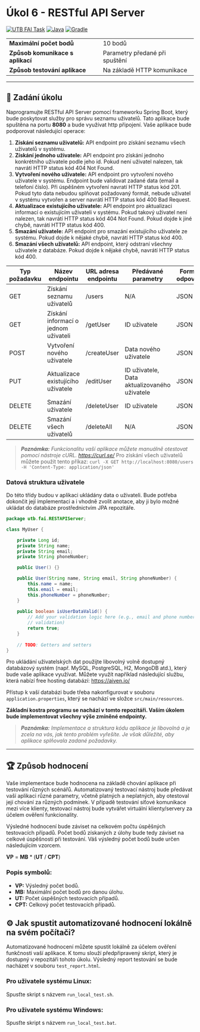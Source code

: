 # Úkol 6 - RESTful API Server

[![UTB FAI Task](https://img.shields.io/badge/UTB_FAI-Task-yellow)](https://www.fai.utb.cz/)
[![Java](https://img.shields.io/badge/Java-007396.svg?logo=java&logoColor=white)](https://www.java.com/)
[![Gradle](https://img.shields.io/badge/Gradle-02303A.svg?logo=gradle&logoColor=white)](https://gradle.org/)

|                                  |                                |
| -------------------------------- | ------------------------------ |
| __Maximální počet bodů__         | 10 bodů                        |
| __Způsob komunikace s aplikací__ | Parametry předané při spuštění |
| __Způsob testování aplikace__    | Na základě HTTP komunikace     |

---

## 📝 Zadání úkolu 

Naprogramujte RESTful API Server pomocí frameworku Spring Boot, který bude poskytovat služby pro správu seznamu uživatelů. Tato aplikace bude spuštěna na portu **8080** a bude využívat http připojení. Vaše aplikace bude podporovat následující operace:

1. __Získání seznamu uživatelů:__ API endpoint pro získání seznamu všech uživatelů v systému. 
2. __Získání jednoho uživatele:__ API endpoint pro získání jednoho konkrétního uživatele podle jeho id. Pokud není uživatel nalezen, tak navrátí HTTP status kód 404 Not Found.
3. __Vytvoření nového uživatele:__ API endpoint pro vytvoření nového uživatele v systému. Endpoint bude validovat zadané data (email a telefoní číslo). Při úspěšném vytvoření navratí HTTP status kód 201. Pokud tyto data nebudou splňovat požadovaný formát, nebude uživatel v systému vytvořen a server navrátí HTTP status kód 400 Bad Request. 
4. __Aktualizace existujícího uživatele:__ API endpoint pro aktualizaci informací o existujícím uživateli v systému. Pokud takový uživatel není nalezen, tak navrátí HTTP status kód 404 Not Found. Pokud dojde k jiné chybě, navrátí HTTP status kód 400.
5. __Smazání uživatele:__ API endpoint pro smazání existujícího uživatele ze systému. Pokud dojde k nějaké chybě, navrátí HTTP status kód 400.
6. __Smazání všech uživatelů:__ API endpoint, který odstraní všechny uživatele z databáze. Pokud dojde k nějaké chybě, navrátí HTTP status kód 400.

| Typ požadavku | Název endpointu                      | URL adresa endpointu | Předávané parametry                          | Formát odpovědi |
| ------------- | ------------------------------------ | -------------------- | -------------------------------------------- | --------------- |
| GET           | Získání seznamu uživatelů            | /users               | N/A                                          | JSON            |
| GET           | Získání informací o jednom uživateli | /getUser             | ID uživatele                                 | JSON            |
| POST          | Vytvoření nového uživatele           | /createUser          | Data nového uživatele                        | JSON            |
| PUT           | Aktualizace existujícího uživatele   | /editUser            | ID uživatele, Data aktualizovaného uživatele | JSON            |
| DELETE        | Smazání uživatele                    | /deleteUser          | ID uživatele                                 | JSON            |
| DELETE        | Smazání všech uživatelů              | /deleteAll           | N/A                                          | JSON            |

>_**Poznámka:** Funkcionalitu vaší aplikace můžete manuálně otestovat pomocí nástroje cURL. https://curl.se/_ Pro získání všech uživatelů můžete použít tento příkaz: `curl -X GET http://localhost:8080/users -H 'Content-Type: application/json'`

### Datová struktura uživatele

Do této třídy budou v aplikaci ukládány data o uživateli. Bude potřeba dokončit její implementaci a i vhodně zvolit anotace, aby ji bylo možné ukládat do databáze prostřednictvím JPA repozitáře.

```java
package utb.fai.RESTAPIServer;

class MyUser {

    private Long id;
    private String name;
    private String email;
    private String phoneNumber;

    public User() {}

    public User(String name, String email, String phoneNumber) {
        this.name = name;
        this.email = email;
        this.phoneNumber = phoneNumber;
    }
    
    public boolean isUserDataValid() {
        // Add your validation logic here (e.g., email and phone number format
        // validation)
        return true;
    }
    
    // TODO: Getters and setters
}
```

Pro ukládání uživatelských dat použijte libovolný volně dostupný databázový systém (např. MySQL, PostgreSQL, H2, MongoDB atd.), který bude vaše aplikace využívat. Můžete využít například následující službu, která nabízí free hosting databází: https://aiven.io/

Přístup k vaší databázi bude třeba nakonfigurovat v souboru `application.properties`, který se nachází ve složce `src/main/resources`.

__Základní kostra programu se nachází v tomto repozitáři. Vaším úkolem bude implementovat všechny výše zmíněné endpointy.__

>_**Poznámka:** Implementace a struktura kódu aplikace je libovolná a je zcela na vás, jak tento problém vyřešíte. Je však důležité, aby aplikace splňovala zadané požadavky._

---

## 🏆 Způsob hodnocení

Vaše implementace bude hodnocena na základě chování aplikace při testování různých scénářů. Automatizovaný testovací nástroj bude předávat vaší aplikaci různé parametry, včetně platných a neplatných, aby otestoval její chování za různých podmínek. V případě testování síťové komunikace mezi více klienty, testovací nástroj bude vytvářet virtuální klienty/servery za účelem ověření funkcionality.

Výsledné hodnocení bude záviset na celkovém počtu úspěšných testovacích případů. Počet bodů získaných z úlohy bude tedy záviset na celkové úspěšnosti při testování. Váš výsledný počet bodů bude určen následujícím vzorcem.

__VP__ = __MB__ * (__UT__ / __CPT__)

### Popis symbolů:

* __VP:__ Výsledný počet bodů.
* __MB:__ Maximální počet bodů pro danou úlohu.
* __UT:__ Počet úspěšných testovacích případů.
* __CPT:__ Celkový počet testovacích případů.

## ⚙️ Jak spustit automatizované hodnocení lokálně na svém počítači?

Automatizované hodnocení můžete spustit lokálně za účelem ověření funkčnosti vaší aplikace. K tomu slouží předpřipravený skript, který je dostupný v repozitáři tohoto úkolu. Výsledný report testování se bude nacházet v souboru ```test_report.html```.

###  Pro uživatele systému Linux:
Spusťte skript s názvem ```run_local_test.sh```.

### Pro uživatele systému Windows:
Spusťte skript s názvem ```run_local_test.bat```.

